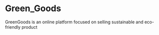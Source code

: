 # Green_Goods
 GreenGoods is an online platform focused on selling sustainable and eco-friendly product
